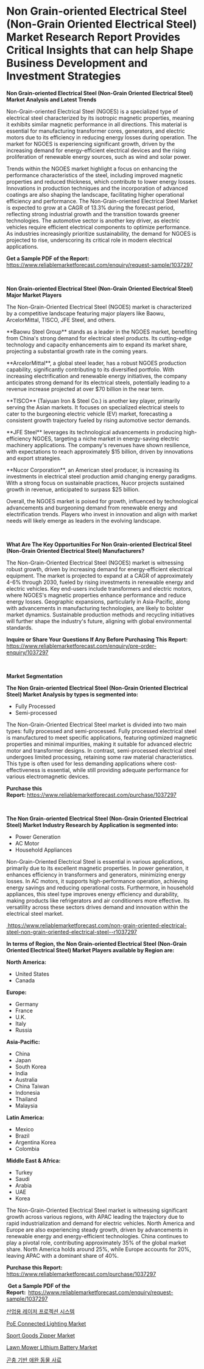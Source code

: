 <p><h1>Non Grain-oriented Electrical Steel (Non-Grain Oriented Electrical Steel) Market Research Report Provides Critical Insights that can help Shape Business Development and Investment Strategies</h1></p><p><strong>Non Grain-oriented Electrical Steel (Non-Grain Oriented Electrical Steel) Market Analysis and Latest Trends</strong></p>
<p><p>Non-Grain-oriented Electrical Steel (NGOES) is a specialized type of electrical steel characterized by its isotropic magnetic properties, meaning it exhibits similar magnetic performance in all directions. This material is essential for manufacturing transformer cores, generators, and electric motors due to its efficiency in reducing energy losses during operation. The market for NGOES is experiencing significant growth, driven by the increasing demand for energy-efficient electrical devices and the rising proliferation of renewable energy sources, such as wind and solar power.</p><p>Trends within the NGOES market highlight a focus on enhancing the performance characteristics of the steel, including improved magnetic properties and reduced thickness, which contribute to lower energy losses. Innovations in production techniques and the incorporation of advanced coatings are also shaping the landscape, facilitating higher operational efficiency and performance. The Non-Grain-oriented Electrical Steel Market is expected to grow at a CAGR of 13.3% during the forecast period, reflecting strong industrial growth and the transition towards greener technologies. The automotive sector is another key driver, as electric vehicles require efficient electrical components to optimize performance. As industries increasingly prioritize sustainability, the demand for NGOES is projected to rise, underscoring its critical role in modern electrical applications.</p></p>
<p><strong>Get a Sample PDF of the Report:&nbsp;</strong> <a href="https://www.reliablemarketforecast.com/enquiry/request-sample/1037297">https://www.reliablemarketforecast.com/enquiry/request-sample/1037297</a></p>
<p>&nbsp;</p>
<p><strong>Non Grain-oriented Electrical Steel (Non-Grain Oriented Electrical Steel) Major Market Players</strong></p>
<p><p>The Non-Grain-Oriented Electrical Steel (NGOES) market is characterized by a competitive landscape featuring major players like Baowu, ArcelorMittal, TISCO, JFE Steel, and others. </p><p>**Baowu Steel Group** stands as a leader in the NGOES market, benefiting from China's strong demand for electrical steel products. Its cutting-edge technology and capacity enhancements aim to expand its market share, projecting a substantial growth rate in the coming years.</p><p>**ArcelorMittal**, a global steel leader, has a robust NGOES production capability, significantly contributing to its diversified portfolio. With increasing electrification and renewable energy initiatives, the company anticipates strong demand for its electrical steels, potentially leading to a revenue increase projected at over $70 billion in the near term.</p><p>**TISCO** (Taiyuan Iron & Steel Co.) is another key player, primarily serving the Asian markets. It focuses on specialized electrical steels to cater to the burgeoning electric vehicle (EV) market, forecasting a consistent growth trajectory fueled by rising automotive sector demands.</p><p>**JFE Steel** leverages its technological advancements in producing high-efficiency NGOES, targeting a niche market in energy-saving electric machinery applications. The company's revenues have shown resilience, with expectations to reach approximately $15 billion, driven by innovations and export strategies.</p><p>**Nucor Corporation**, an American steel producer, is increasing its investments in electrical steel production amid changing energy paradigms. With a strong focus on sustainable practices, Nucor projects sustained growth in revenue, anticipated to surpass $25 billion.</p><p>Overall, the NGOES market is poised for growth, influenced by technological advancements and burgeoning demand from renewable energy and electrification trends. Players who invest in innovation and align with market needs will likely emerge as leaders in the evolving landscape.</p></p>
<p>&nbsp;</p>
<p><strong>What Are The Key Opportunities For Non Grain-oriented Electrical Steel (Non-Grain Oriented Electrical Steel) Manufacturers?</strong></p>
<p><p>The Non-Grain-Oriented Electrical Steel (NGOES) market is witnessing robust growth, driven by increasing demand for energy-efficient electrical equipment. The market is projected to expand at a CAGR of approximately 4-6% through 2030, fueled by rising investments in renewable energy and electric vehicles. Key end-users include transformers and electric motors, where NGOES's magnetic properties enhance performance and reduce energy losses. Geographic expansions, particularly in Asia-Pacific, along with advancements in manufacturing technologies, are likely to bolster market dynamics. Sustainable production methods and recycling initiatives will further shape the industry's future, aligning with global environmental standards.</p></p>
<p><strong>Inquire or Share Your Questions If Any Before Purchasing This Report:</strong> <a href="https://www.reliablemarketforecast.com/enquiry/pre-order-enquiry/1037297">https://www.reliablemarketforecast.com/enquiry/pre-order-enquiry/1037297</a></p>
<p>&nbsp;</p>
<p><strong>Market Segmentation</strong></p>
<p><strong>The Non Grain-oriented Electrical Steel (Non-Grain Oriented Electrical Steel) Market Analysis by types is segmented into:</strong></p>
<p><ul><li>Fully Processed</li><li>Semi-processed</li></ul></p>
<p><p>The Non-Grain-Oriented Electrical Steel market is divided into two main types: fully processed and semi-processed. Fully processed electrical steel is manufactured to meet specific applications, featuring optimized magnetic properties and minimal impurities, making it suitable for advanced electric motor and transformer designs. In contrast, semi-processed electrical steel undergoes limited processing, retaining some raw material characteristics. This type is often used for less demanding applications where cost-effectiveness is essential, while still providing adequate performance for various electromagnetic devices.</p></p>
<p><strong>Purchase this Report:&nbsp;</strong><a href="https://www.reliablemarketforecast.com/purchase/1037297">https://www.reliablemarketforecast.com/purchase/1037297</a></p>
<p>&nbsp;</p>
<p><strong>The Non Grain-oriented Electrical Steel (Non-Grain Oriented Electrical Steel) Market Industry Research by Application is segmented into:</strong></p>
<p><ul><li>Power Generation</li><li>AC Motor</li><li>Household Appliances</li></ul></p>
<p><p>Non-Grain-Oriented Electrical Steel is essential in various applications, primarily due to its excellent magnetic properties. In power generation, it enhances efficiency in transformers and generators, minimizing energy losses. In AC motors, it supports high-performance operation, achieving energy savings and reducing operational costs. Furthermore, in household appliances, this steel type improves energy efficiency and durability, making products like refrigerators and air conditioners more effective. Its versatility across these sectors drives demand and innovation within the electrical steel market.</p></p>
<p><a href="https://www.reliablemarketforecast.com/non-grain-oriented-electrical-steel-non-grain-oriented-electrical-steel--r1037297">&nbsp;https://www.reliablemarketforecast.com/non-grain-oriented-electrical-steel-non-grain-oriented-electrical-steel--r1037297</a></p>
<p><strong>In terms of Region, the Non Grain-oriented Electrical Steel (Non-Grain Oriented Electrical Steel) Market Players available by Region are:</strong></p>
<p>
    <p> <strong> North America: </strong>
        <ul>
            <li>United States</li>
            <li>Canada</li>
        </ul>
        </p> 
    <p> <strong> Europe: </strong>
        <ul>
            <li>Germany</li>
            <li>France</li>
            <li>U.K.</li>
            <li>Italy</li>
            <li>Russia</li>
        </ul>
        </p> 
    <p> <strong> Asia-Pacific: </strong>
        <ul>
            <li>China</li>
            <li>Japan</li>
            <li>South Korea</li>
            <li>India</li>
            <li>Australia</li>
            <li>China Taiwan</li>
            <li>Indonesia</li>
            <li>Thailand</li>
            <li>Malaysia</li>
        </ul>
        </p> 
    <p> <strong> Latin America: </strong>
        <ul>
            <li>Mexico</li>
            <li>Brazil</li>
            <li>Argentina Korea</li>
            <li>Colombia</li>
        </ul>
        </p> 
    <p> <strong> Middle East & Africa: </strong>
        <ul>
            <li>Turkey</li>
            <li>Saudi</li>
            <li>Arabia</li>
            <li>UAE</li>
            <li>Korea</li>
        </ul>
    </p>
    </p>
<p><p>The Non-Grain-Oriented Electrical Steel market is witnessing significant growth across various regions, with APAC leading the trajectory due to rapid industrialization and demand for electric vehicles. North America and Europe are also experiencing steady growth, driven by advancements in renewable energy and energy-efficient technologies. China continues to play a pivotal role, contributing approximately 35% of the global market share. North America holds around 25%, while Europe accounts for 20%, leaving APAC with a dominant share of 40%.</p></p>
<p><strong>Purchase this Report: </strong><a href="https://www.reliablemarketforecast.com/purchase/1037297">https://www.reliablemarketforecast.com/purchase/1037297</a></p>
<p>&nbsp;<strong>Get a Sample PDF of the Report:&nbsp;&nbsp;</strong><a href="https://www.reliablemarketforecast.com/enquiry/request-sample/1037297">https://www.reliablemarketforecast.com/enquiry/request-sample/1037297</a></p>
<p><strong></strong></p>
<p><p><a href="https://medium.com/@test11.4/%EC%82%B0%EC%97%85%EC%9A%A9-%EB%A0%88%EC%9D%B4%EC%A0%80-%ED%94%84%EB%A1%9C%EC%A0%9D%EC%85%98-%EC%8B%9C%EC%8A%A4%ED%85%9C-%EC%8B%9C%EC%9E%A5-%EB%8F%99%ED%96%A5-%EB%B0%8F-2024%EB%85%84%EB%B6%80%ED%84%B0-2031%EB%85%84%EA%B9%8C%EC%A7%80%EC%9D%98-%EC%A7%80%EC%97%AD%EB%B3%84-%ED%86%B5%EC%B0%B0%EB%A0%A5-%EC%98%88%EC%B8%A1-454178a3dc79">산업용 레이저 프로젝션 시스템</a></p><p><a href="https://www.linkedin.com/pulse/global-poe-connected-lighting-industry-types-applications-x8bbe?trackingId=oTTKvCQcQPCoz1Fuc19z1A%3D%3D">PoE Connected Lighting Market</a></p><p><a href="https://github.com/gdfhhhj/Market-Research-Report-List-6/blob/main/sport-goods-zipper-market.md">Sport Goods Zipper Market</a></p><p><a href="https://www.linkedin.com/pulse/market-dynamics-future-trends-global-lawn-mower-lithium-battery-9ua8e?trackingId=qzAa9XJFQa%2Bem%2F07J1PtmQ%3D%3D">Lawn Mower Lithium Battery Market</a></p><p><a href="https://medium.com/@test11.4/%EA%B3%A4%EC%B6%A9-%EA%B8%B0%EB%B0%98-%EB%B0%98%EB%A0%A4%EB%8F%99%EB%AC%BC-%EC%82%AC%EB%A3%8C-%EC%8B%9C%EC%9E%A5%EC%9D%98-%ED%98%84%EC%9E%AC%EC%99%80-%EB%AF%B8%EB%9E%98-%EC%A0%84%EB%A7%9D%EC%9D%80-%EB%AC%B4%EC%97%87%EC%9D%B8%EA%B0%80%EC%9A%94-%EC%8B%9C%EC%9E%A5-%EB%B6%84%EC%84%9D-%EB%B0%8F-%ED%96%A5%ED%9B%84-%EB%B0%A9%ED%96%A5-2024-2031-2424ea46b6a4">곤충 기반 애완 동물 사료</a></p></p>